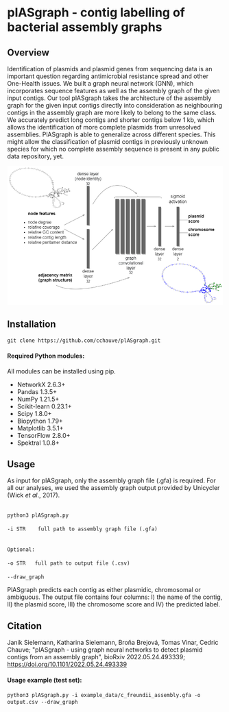 # plASgraph - contig labelling of bacterial assembly graphs

## Overview

Identification of plasmids and plasmid genes from sequencing data is an important question regarding antimicrobial resistance spread and other One-Health issues. We built a graph neural network (GNN), which incorporates sequence features as well as the assembly graph of the given input contigs. Our tool plASgraph takes the architecture of the assembly graph for the given input contigs directly into consideration as neighbouring contigs in the assembly graph are more likely to belong to the same class. We accurately predict long contigs and shorter contigs below 1 kb, which allows the identification of more complete plasmids from unresolved assemblies. PlASgraph is able to generalize across different species. This might allow the classification of plasmid contigs in previously unknown species for which no complete assembly sequence is present in any public data repository, yet.

<p align="center">
  <img src="/figures/model_architecture_figure_github.png" alt="drawing" width="600"/>
</p>


## Installation

~~~
git clone https://github.com/cchauve/plASgraph.git
~~~

#### Required Python modules:

All modules can be installed using pip.

  - NetworkX  2.6.3+
  - Pandas  1.3.5+
  - NumPy  1.21.5+
  - Scikit-learn  0.23.1+
  - Scipy 1.8.0+
  - Biopython  1.79+
  - Matplotlib  3.5.1+
  - TensorFlow  2.8.0+
  - Spektral  1.0.8+


## Usage

As input for plASgraph, only the assembly graph file (.gfa) is required. For all our analyses, we used the assembly graph output provided by Unicycler (Wick *et al*., 2017).

~~~

python3 plASgraph.py 

-i STR    full path to assembly graph file (.gfa) 


Optional:

-o STR   full path to output file (.csv)

--draw_graph

~~~

PlASgraph predicts each contig as either plasmidic, chromosomal or ambiguous. The output file contains four columns: I) the name of the contig, II) the plasmid score, III) the chromosome score and IV) the predicted label.

## Citation
Janik Sielemann, Katharina Sielemann, Broňa Brejová, Tomas Vinar, Cedric Chauve; "plASgraph - using graph neural networks to detect plasmid contigs from an assembly graph", bioRxiv 2022.05.24.493339; https://doi.org/10.1101/2022.05.24.493339


#### Usage example (test set):

~~~
python3 plASgraph.py -i example_data/c_freundii_assembly.gfa -o output.csv --draw_graph
~~~
